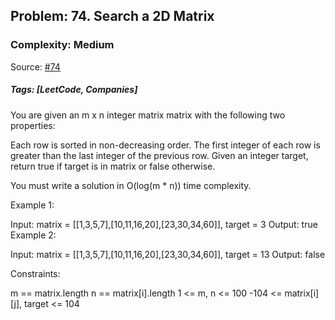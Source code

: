 ## Problem: 74. Search a 2D Matrix

### Complexity: Medium

Source: [#74](https://leetcode.com/problems/search-a-2d-matrix/description/)

##### Tags: [LeetCode, Companies]

You are given an m x n integer matrix matrix with the following two properties:

Each row is sorted in non-decreasing order.
The first integer of each row is greater than the last integer of the previous row.
Given an integer target, return true if target is in matrix or false otherwise.

You must write a solution in O(log(m \* n)) time complexity.

Example 1:

Input: matrix = [[1,3,5,7],[10,11,16,20],[23,30,34,60]], target = 3
Output: true
Example 2:

Input: matrix = [[1,3,5,7],[10,11,16,20],[23,30,34,60]], target = 13
Output: false

Constraints:

m == matrix.length
n == matrix[i].length
1 <= m, n <= 100
-104 <= matrix[i][j], target <= 104
